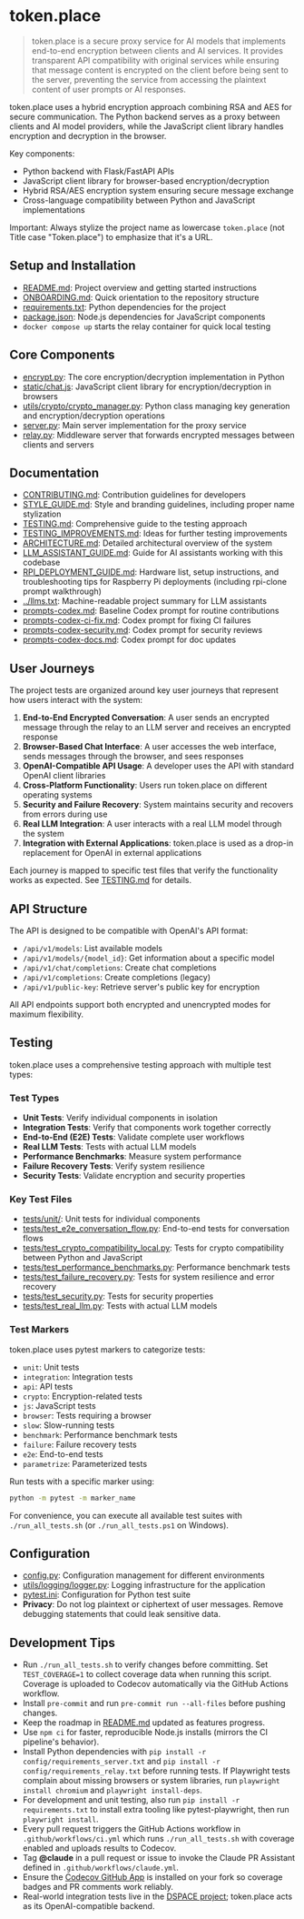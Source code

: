 # token.place

> token.place is a secure proxy service for AI models that implements end-to-end encryption between clients and AI services. It provides transparent API compatibility with original services while ensuring that message content is encrypted on the client before being sent to the server, preventing the service from accessing the plaintext content of user prompts or AI responses.

token.place uses a hybrid encryption approach combining RSA and AES for secure communication. The Python backend serves as a proxy between clients and AI model providers, while the JavaScript client library handles encryption and decryption in the browser.

Key components:
- Python backend with Flask/FastAPI APIs
- JavaScript client library for browser-based encryption/decryption
- Hybrid RSA/AES encryption system ensuring secure message exchange
- Cross-language compatibility between Python and JavaScript implementations

Important: Always stylize the project name as lowercase `token.place` (not Title case "Token.place") to emphasize that it's a URL.

## Setup and Installation

- [README.md](../README.md): Project overview and getting started instructions
- [ONBOARDING.md](ONBOARDING.md): Quick orientation to the repository structure
- [requirements.txt](../requirements.txt): Python dependencies for the project
- [package.json](../package.json): Node.js dependencies for JavaScript components
- `docker compose up` starts the relay container for quick local testing

## Core Components

- [encrypt.py](../encrypt.py): The core encryption/decryption implementation in Python
- [static/chat.js](../static/chat.js): JavaScript client library for encryption/decryption in browsers
- [utils/crypto/crypto_manager.py](../utils/crypto/crypto_manager.py): Python class managing key generation and encryption/decryption operations
- [server.py](../server.py): Main server implementation for the proxy service
- [relay.py](../relay.py): Middleware server that forwards encrypted messages between clients and servers

## Documentation

- [CONTRIBUTING.md](../CONTRIBUTING.md): Contribution guidelines for developers
- [STYLE_GUIDE.md](STYLE_GUIDE.md): Style and branding guidelines, including proper name stylization
- [TESTING.md](TESTING.md): Comprehensive guide to the testing approach
- [TESTING_IMPROVEMENTS.md](TESTING_IMPROVEMENTS.md): Ideas for further testing improvements
- [ARCHITECTURE.md](ARCHITECTURE.md): Detailed architectural overview of the system
- [LLM_ASSISTANT_GUIDE.md](LLM_ASSISTANT_GUIDE.md): Guide for AI assistants working with this codebase
- [RPI_DEPLOYMENT_GUIDE.md](RPI_DEPLOYMENT_GUIDE.md#bill-of-materials): Hardware list, setup instructions, and troubleshooting tips for Raspberry Pi deployments (including rpi-clone prompt walkthrough)
- [../llms.txt](../llms.txt): Machine-readable project summary for LLM assistants
- [prompts-codex.md](prompts/codex/prompts-codex.md): Baseline Codex prompt for routine contributions
- [prompts-codex-ci-fix.md](prompts/codex/prompts-codex-ci-fix.md): Codex prompt for fixing CI failures
- [prompts-codex-security.md](prompts/codex/prompts-codex-security.md): Codex prompt for security reviews
- [prompts-codex-docs.md](prompts/codex/prompts-codex-docs.md): Codex prompt for doc updates

## User Journeys

The project tests are organized around key user journeys that represent how users interact with the system:

1. **End-to-End Encrypted Conversation**: A user sends an encrypted message through the relay to an LLM server and receives an encrypted response
2. **Browser-Based Chat Interface**: A user accesses the web interface, sends messages through the browser, and sees responses
3. **OpenAI-Compatible API Usage**: A developer uses the API with standard OpenAI client libraries
4. **Cross-Platform Functionality**: Users run token.place on different operating systems
5. **Security and Failure Recovery**: System maintains security and recovers from errors during use
6. **Real LLM Integration**: A user interacts with a real LLM model through the system
7. **Integration with External Applications**: token.place is used as a drop-in replacement for OpenAI in external applications

Each journey is mapped to specific test files that verify the functionality works as expected. See [TESTING.md](TESTING.md) for details.

## API Structure

The API is designed to be compatible with OpenAI's API format:

- `/api/v1/models`: List available models
- `/api/v1/models/{model_id}`: Get information about a specific model
- `/api/v1/chat/completions`: Create chat completions
- `/api/v1/completions`: Create completions (legacy)
- `/api/v1/public-key`: Retrieve server's public key for encryption

All API endpoints support both encrypted and unencrypted modes for maximum flexibility.

## Testing

token.place uses a comprehensive testing approach with multiple test types:

### Test Types

- **Unit Tests**: Verify individual components in isolation
- **Integration Tests**: Verify that components work together correctly
- **End-to-End (E2E) Tests**: Validate complete user workflows
- **Real LLM Tests**: Tests with actual LLM models
- **Performance Benchmarks**: Measure system performance
- **Failure Recovery Tests**: Verify system resilience
- **Security Tests**: Validate encryption and security properties

### Key Test Files

- [tests/unit/](../tests/unit/): Unit tests for individual components
- [tests/test_e2e_conversation_flow.py](../tests/test_e2e_conversation_flow.py): End-to-end tests for conversation flows
- [tests/test_crypto_compatibility_local.py](../tests/test_crypto_compatibility_local.py): Tests for crypto compatibility between Python and JavaScript
- [tests/test_performance_benchmarks.py](../tests/test_performance_benchmarks.py): Performance benchmark tests
- [tests/test_failure_recovery.py](../tests/test_failure_recovery.py): Tests for system resilience and error recovery
- [tests/test_security.py](../tests/test_security.py): Tests for security properties
- [tests/test_real_llm.py](../tests/test_real_llm.py): Tests with actual LLM models

### Test Markers

token.place uses pytest markers to categorize tests:

- `unit`: Unit tests
- `integration`: Integration tests
- `api`: API tests
- `crypto`: Encryption-related tests
- `js`: JavaScript tests
- `browser`: Tests requiring a browser
- `slow`: Slow-running tests
- `benchmark`: Performance benchmark tests
- `failure`: Failure recovery tests
- `e2e`: End-to-end tests
- `parametrize`: Parameterized tests

Run tests with a specific marker using:
```bash
python -m pytest -m marker_name
```

For convenience, you can execute all available test suites with `./run_all_tests.sh` (or `./run_all_tests.ps1` on Windows).

## Configuration

- [config.py](../config.py): Configuration management for different environments
- [utils/logging/logger.py](../utils/logging/logger.py): Logging infrastructure for the application
- [pytest.ini](../pytest.ini): Configuration for Python test suite
- **Privacy**: Do not log plaintext or ciphertext of user messages. Remove debugging statements that could leak sensitive data.

## Development Tips

- Run `./run_all_tests.sh` to verify changes before committing. Set `TEST_COVERAGE=1` to collect coverage data when running this script. Coverage is uploaded to Codecov automatically via the GitHub Actions workflow.
- Install `pre-commit` and run `pre-commit run --all-files` before pushing changes.
- Keep the roadmap in [README.md](../README.md) updated as features progress.
- Use `npm ci` for faster, reproducible Node.js installs (mirrors the CI pipeline's behavior).
- Install Python dependencies with `pip install -r config/requirements_server.txt` and
  `pip install -r config/requirements_relay.txt` before running tests.
  If Playwright tests complain about missing browsers or system libraries,
  run `playwright install chromium` and `playwright install-deps`.
- For development and unit testing, also run `pip install -r requirements.txt` to install extra tooling like pytest-playwright, then run `playwright install`.
- Every pull request triggers the GitHub Actions workflow in `.github/workflows/ci.yml` which runs `./run_all_tests.sh` with coverage enabled and uploads results to Codecov.
- Tag **@claude** in a pull request or issue to invoke the Claude PR Assistant defined in `.github/workflows/claude.yml`.
- Ensure the [Codecov GitHub App](https://github.com/marketplace/codecov) is installed on your fork so coverage badges and PR comments work reliably.
- Real-world integration tests live in the [DSPACE project](https://github.com/democratizedspace/dspace); token.place acts as its OpenAI-compatible backend.
